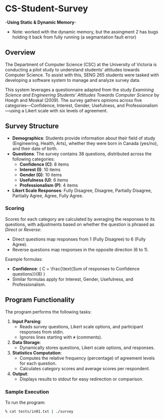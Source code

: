 # CS-Student-Survey
-**Using Static & Dynamic Memory**-
* Note: worked with the dynamic memory, but the assingment 2 has bugs holding it back from fully running (a segmantation fault error)
  
## Overview

The Department of Computer Science (CSC) at the University of Victoria is conducting a pilot study to understand students’ attitudes towards Computer Science. To assist with this, SENG 265 students were tasked with developing a software system to manage and analyze survey data.

This system leverages a questionnaire adapted from the study *Examining Science and Engineering Students’ Attitudes Towards Computer Science* by Hoegh and Moskal (2009). The survey gathers opinions across five categories—Confidence, Interest, Gender, Usefulness, and Professionalism—using a Likert scale with six levels of agreement.

## Survey Structure

- **Demographics**: Students provide information about their field of study (Engineering, Health, Arts), whether they were born in Canada (yes/no), and their date of birth.
- **Questions**: The survey contains 38 questions, distributed across the following categories:
  - **Confidence (C)**: 8 items
  - **Interest (I)**: 10 items
  - **Gender (G)**: 10 items
  - **Usefulness (U)**: 6 items
  - **Professionalism (P)**: 4 items
- **Likert Scale Responses**: Fully Disagree, Disagree, Partially Disagree, Partially Agree, Agree, Fully Agree.

### Scoring

Scores for each category are calculated by averaging the responses to its questions, with adjustments based on whether the question is phrased as *Direct* or *Reverse*:
- Direct questions map responses from 1 (Fully Disagree) to 6 (Fully Agree).
- Reverse questions map responses in the opposite direction (6 to 1).

Example formulas:
- **Confidence**: \( C = \frac{\text{Sum of responses to Confidence questions}}{8} \)
- Similar formulas apply for Interest, Gender, Usefulness, and Professionalism.

## Program Functionality

The program performs the following tasks:
1. **Input Parsing**:
   - Reads survey questions, Likert scale options, and participant responses from stdin.
   - Ignores lines starting with `#` (comments).
2. **Data Storage**:
   - Dynamically stores questions, Likert scale options, and responses.
3. **Statistics Computation**:
   - Computes the relative frequency (percentage) of agreement levels for each question.
   - Calculates category scores and average scores per respondent.
4. **Output**:
   - Displays results to stdout for easy redirection or comparison.

### Sample Execution

To run the program:
```bash
% cat tests/in01.txt | ./survey
